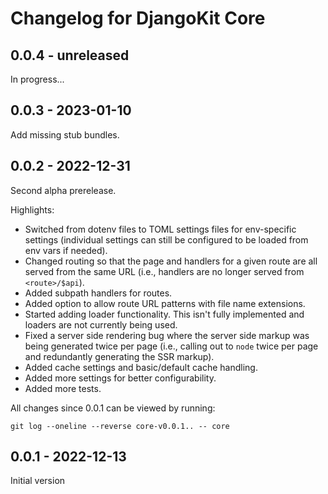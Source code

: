 # Changelog for DjangoKit Core

## 0.0.4 - unreleased

In progress...

## 0.0.3 - 2023-01-10

Add missing stub bundles.

## 0.0.2 - 2022-12-31

Second alpha prerelease.

Highlights:

- Switched from dotenv files to TOML settings files for env-specific
  settings (individual settings can still be configured to be loaded
  from env vars if needed).
- Changed routing so that the page and handlers for a given route are
  all served from the same URL (i.e., handlers are no longer served from
  `<route>/$api`).
- Added subpath handlers for routes.
- Added option to allow route URL patterns with file name extensions.
- Started adding loader functionality. This isn't fully implemented and
  loaders are not currently being used.
- Fixed a server side rendering bug where the server side markup was
  being generated twice per page (i.e., calling out to `node` twice per
  page and redundantly generating the SSR markup).
- Added cache settings and basic/default cache handling.
- Added more settings for better configurability.
- Added more tests.

All changes since 0.0.1 can be viewed by running:

    git log --oneline --reverse core-v0.0.1.. -- core

## 0.0.1 - 2022-12-13

Initial version
